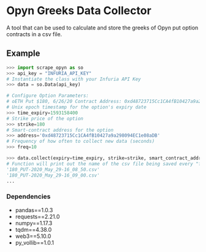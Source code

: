 # Opyn Greeks Data Collector
A tool that can be used to calculate and store the greeks of Opyn put option contracts in a csv file.

## Example
``` python
>>> import scrape_opyn as so
>>> api_key = "INFURIA_API_KEY"
# Instantiate the class with your Infuria API Key
>>> data = so.Data(api_key)

# Configure Option Parameters:
# oETH Put $180, 6/26/20 Contract Address: 0xd48723715Cc1CA4fB10427a9a298094EC1e08aDB
# Unix epoch timestamp for the option's expiry date
>>> time_expiry=1593158400 
# Strike price of the option
>>> strike=180
# Smart-contract address for the option
>>> address='0xd48723715Cc1CA4fB10427a9a298094EC1e08aDB'
# Frequency of how often to collect new data (seconds)
>>> freq=10

>>> data.collect(expiry=time_expiry, strike=strike, smart_contract_address=address, freq=freq)
# Function will print out the name of the csv file being saved every "freq" seconds
'180_PUT-2020_May_29-16_08_50.csv'
'180_PUT-2020_May_29-16_09_00.csv'
...
```

### Dependencies
- pandas==1.0.3
- requests==2.21.0
- numpy==1.17.3
- tqdm==4.38.0
- web3==5.10.0
- py_vollib==1.0.1

